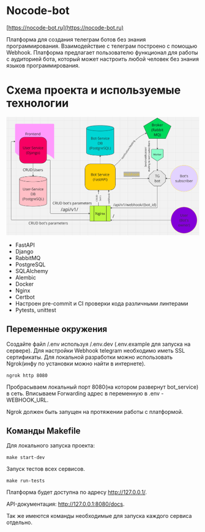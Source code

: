 # Nocode-bot
[https://nocode-bot.ru](https://nocode-bot.ru)

Платформа для создания телеграм ботов без знания программирования. Взаимодействие с телеграм построено с помощью Webhook. Платформа предлагает пользователю функционал для работы с аудиторией бота, который может настроить любой человек без знания языков программирования.

# Схема проекта и используемые технологии
![nocode-bot.ru](readme/nocode-bot.png)
* FastAPI
* Django
* RabbitMQ
* PostgreSQL
* SQLAlchemy
* Alembic
* Docker
* Nginx
* Certbot
* Настроен pre-commit и CI проверки кода различными линтерами
* Pytests, unittest
## Переменные окружения
Создайте файл /.env используя /.env.dev (.env.example для запуска на сервере).
Для настройки Webhook telegram необходимо иметь SSL сертификаты. Для локальной разработки можно использовать Ngrok(инфу по установки можно найти в интернете).
```
ngrok http 8080
```
Пробрасываем локальный порт 8080(на котором развернут bot_service) в сеть. Вписываем Forwarding адрес в переменную в .env - WEBHOOK_URL.

Ngrok должен быть запущен на протяжении работы с платформой.
## Команды Makefile
Для локального запуска проекта:
```
make start-dev
```
Запуск тестов всех сервисов.
```
make run-tests
```

Платформа будет доступна по адресу http://127.0.0.1/.

API-документация: http://127.0.0.1:8080/docs.

Так же имеются команды необходимые для запуска каждого сервиса отдельно.